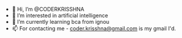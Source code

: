 - 👋 Hi, I’m @CODERKRISSHNA
- 👀 I’m interested in artificial intelligence 
- 🌱 I’m currently learning bca from ignou
- 📫 For contacting me - coder.krisshna@gmail.com  is my gmail I'd. 

<!---
CODERKRISSHNA/CODERKRISSHNA is a ✨ special ✨ repository because its `README.md` (this file) appears on your GitHub profile.
You can click the Preview link to take a look at your changes.
--->
